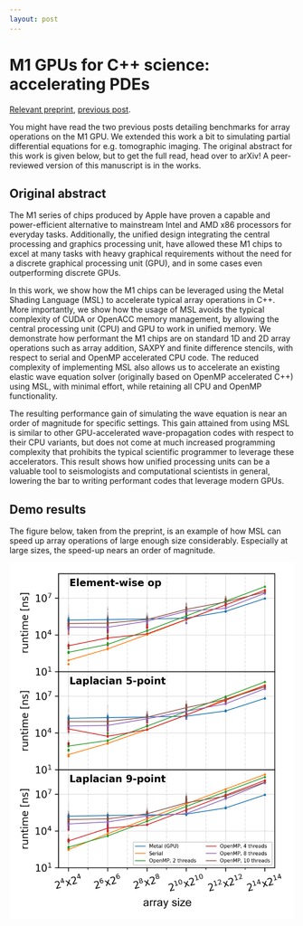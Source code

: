 ```yaml
---
layout: post
---
```

# M1 GPUs for C++ science: accelerating PDEs

[Relevant preprint](https://doi.org/10.48550/arXiv.2206.01791), 
[previous post](https://larsgeb.github.io/2022/04/22/m1-gpu.html).

You might have read the two previous posts detailing benchmarks for array operations on
the M1 GPU. We extended this work a bit to simulating partial differential equations for
e.g. tomographic imaging. The original abstract for this work is given below, but to get
the full read, head over to arXiv! A peer-reviewed version of this manuscript is in the 
works.

## Original abstract

The M1 series of chips produced by Apple have proven a capable and power-efficient alternative to mainstream
Intel and AMD x86 processors for everyday tasks. Additionally, the unified design integrating the central
processing and graphics processing unit, have allowed these M1 chips to excel at many tasks with heavy
graphical requirements without the need for a discrete graphical processing unit (GPU), and in some cases
even outperforming discrete GPUs.

In this work, we show how the M1 chips can be leveraged using the Metal Shading Language (MSL) to accelerate
typical array operations in C++. More importantly, we show how the usage of MSL avoids the typical
complexity of CUDA or OpenACC memory management, by allowing the central processing unit (CPU) and GPU to
work in unified memory. We demonstrate how performant the M1 chips are on standard 1D and 2D array
operations such as array addition, SAXPY and finite difference stencils, with respect to serial and OpenMP
accelerated CPU code. The reduced complexity of implementing MSL also allows us to accelerate an existing
elastic wave equation solver (originally based on OpenMP accelerated C++) using MSL, with minimal effort,
while retaining all CPU and OpenMP functionality.

The resulting performance gain of simulating the wave equation is near an order of magnitude for specific
settings. This gain attained from using MSL is similar to other GPU-accelerated wave-propagation codes with
respect to their CPU variants, but does not come at much increased programming complexity that prohibits the
typical scientific programmer to leverage these accelerators. This result shows how unified processing units
can be a valuable tool to seismologists and computational scientists in general, lowering the bar to writing
performant codes that leverage modern GPUs.

## Demo results

The figure below, taken from the preprint, is an example of how MSL can speed up array
operations of large enough size considerably. Especially at large sizes, the speed-up nears an order of magnitude.

![here](/assets/combined_02.png)